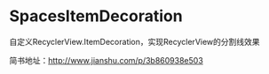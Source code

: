 # SpacesItemDecoration
自定义RecyclerView.ItemDecoration，实现RecyclerView的分割线效果

简书地址：http://www.jianshu.com/p/3b860938e503
